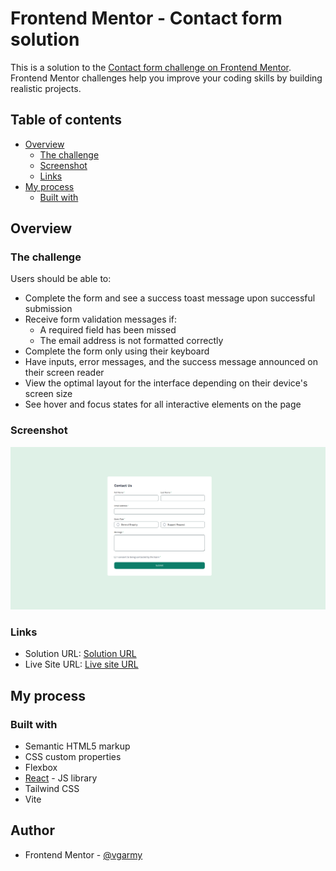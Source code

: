 # Frontend Mentor - Contact form solution

This is a solution to the [Contact form challenge on Frontend Mentor](https://www.frontendmentor.io/challenges/contact-form--G-hYlqKJj). Frontend Mentor challenges help you improve your coding skills by building realistic projects. 

## Table of contents

- [Overview](#overview)
  - [The challenge](#the-challenge)
  - [Screenshot](#screenshot)
  - [Links](#links)
- [My process](#my-process)
  - [Built with](#built-with)


## Overview

### The challenge

Users should be able to:

- Complete the form and see a success toast message upon successful submission
- Receive form validation messages if:
  - A required field has been missed
  - The email address is not formatted correctly
- Complete the form only using their keyboard
- Have inputs, error messages, and the success message announced on their screen reader
- View the optimal layout for the interface depending on their device's screen size
- See hover and focus states for all interactive elements on the page

### Screenshot

![](./screenshot.png)


### Links

- Solution URL: [Solution URL](https://github.com/vgarmy/contact-form-main)
- Live Site URL: [Live site URL](https://vgarmy.github.io/contact-form-main/)

## My process

### Built with

- Semantic HTML5 markup
- CSS custom properties
- Flexbox
- [React](https://reactjs.org/) - JS library
- Tailwind CSS
- Vite

## Author

- Frontend Mentor - [@vgarmy](https://www.frontendmentor.io/profile/vgarmy)